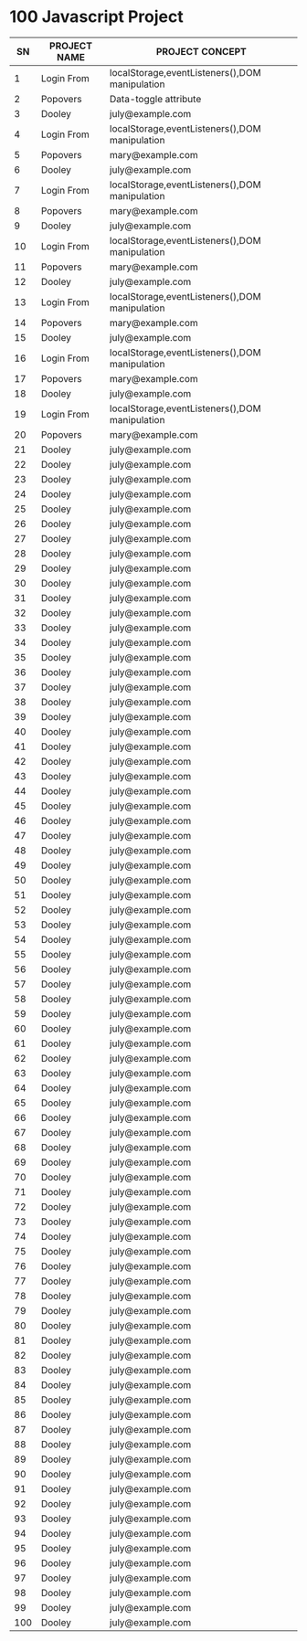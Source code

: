 <div>
  <h1>100 Javascript Project</h1>            
  <table>
    <thead>
      <tr>
        <th>SN</th>
        <th>PROJECT NAME</th>
        <th>PROJECT CONCEPT</th>
      </tr>
    </thead>
    <tbody>
      <tr>
        <td>1</td>
        <td>Login From<a href="https://github.com/99monisha/javascript-pro/tree/main/1_project-login-from"></td>
        <td>localStorage,eventListeners(),DOM manipulation</td>
      </tr>
      <tr>
        <td>2</td>
        <td>Popovers<a href="https://github.com/99monisha/javascript-pro/tree/main/2_project-pophover"></td>
        <td>Data-toggle attribute</td>
      </tr>
      <tr>
        <td>3</td>
        <td>Dooley</td>
        <td>july@example.com</td>
      </tr>
         <tr>
        <td>4</td>
        <td>Login From</td>
        <td>localStorage,eventListeners(),DOM manipulation</td>
      </tr>
      <tr>
        <td>5</td>
        <td>Popovers</td>
        <td>mary@example.com</td>
      </tr>
      <tr>
        <td>6</td>
        <td>Dooley</td>
        <td>july@example.com</td>
      </tr>
         <tr>
        <td>7</td>
        <td>Login From</td>
        <td>localStorage,eventListeners(),DOM manipulation</td>
      </tr>
      <tr>
        <td>8</td>
        <td>Popovers</td>
        <td>mary@example.com</td>
      </tr>
      <tr>
        <td>9</td>
        <td>Dooley</td>
        <td>july@example.com</td>
      </tr>
         <tr>
        <td>10</td>
        <td>Login From</td>
        <td>localStorage,eventListeners(),DOM manipulation</td>
      </tr>
      <tr>
        <td>11</td>
        <td>Popovers</td>
        <td>mary@example.com</td>
      </tr>
      <tr>
        <td>12</td>
        <td>Dooley</td>
        <td>july@example.com</td>
      </tr>
         <tr>
        <td>13</td>
        <td>Login From</td>
        <td>localStorage,eventListeners(),DOM manipulation</td>
      </tr>
      <tr>
        <td>14</td>
        <td>Popovers</td>
        <td>mary@example.com</td>
      </tr>
      <tr>
        <td>15</td>
        <td>Dooley</td>
        <td>july@example.com</td>
      </tr>
         <tr>
        <td>16</td>
        <td>Login From</td>
        <td>localStorage,eventListeners(),DOM manipulation</td>
      </tr>
      <tr>
        <td>17</td>
        <td>Popovers</td>
        <td>mary@example.com</td>
      </tr>
      <tr>
        <td>18</td>
        <td>Dooley</td>
        <td>july@example.com</td>
      </tr>
         <tr>
        <td>19</td>
        <td>Login From</td>
        <td>localStorage,eventListeners(),DOM manipulation</td>
      </tr>
      <tr>
        <td>20</td>
        <td>Popovers</td>
        <td>mary@example.com</td>
      </tr>
      <tr>
        <td>21</td>
        <td>Dooley</td>
        <td>july@example.com</td>
      </tr>
       <tr>
        <td>22</td>
        <td>Dooley</td>
        <td>july@example.com</td>
      </tr>
       <tr>
        <td>23</td>
        <td>Dooley</td>
        <td>july@example.com</td>
      </tr>
       <tr>
        <td>24</td>
        <td>Dooley</td>
        <td>july@example.com</td>
      </tr>
       <tr>
        <td>25</td>
        <td>Dooley</td>
        <td>july@example.com</td>
      </tr>
       <tr>
        <td>26</td>
        <td>Dooley</td>
        <td>july@example.com</td>
      </tr>
       <tr>
        <td>27</td>
        <td>Dooley</td>
        <td>july@example.com</td>
      </tr>
       <tr>
        <td>28</td>
        <td>Dooley</td>
        <td>july@example.com</td>
      </tr>
       <tr>
        <td>29</td>
        <td>Dooley</td>
        <td>july@example.com</td>
      </tr>
       <tr>
        <td>30</td>
        <td>Dooley</td>
        <td>july@example.com</td>
      </tr>
       <tr>
        <td>31</td>
        <td>Dooley</td>
        <td>july@example.com</td>
      </tr>
       <tr>
        <td>32</td>
        <td>Dooley</td>
        <td>july@example.com</td>
      </tr>
       <tr>
        <td>33</td>
        <td>Dooley</td>
        <td>july@example.com</td>
      </tr>
       <tr>
        <td>34</td>
        <td>Dooley</td>
        <td>july@example.com</td>
      </tr>
       <tr>
        <td>35</td>
        <td>Dooley</td>
        <td>july@example.com</td>
      </tr>
       <tr>
        <td>36</td>
        <td>Dooley</td>
        <td>july@example.com</td>
      </tr>
       <tr>
        <td>37</td>
        <td>Dooley</td>
        <td>july@example.com</td>
      </tr>
       <tr>
        <td>38</td>
        <td>Dooley</td>
        <td>july@example.com</td>
      </tr>
       <tr>
        <td>39</td>
        <td>Dooley</td>
        <td>july@example.com</td>
      </tr>
       <tr>
        <td>40</td>
        <td>Dooley</td>
        <td>july@example.com</td>
      </tr>
       <tr>
        <td>41</td>
        <td>Dooley</td>
        <td>july@example.com</td>
      </tr>
       <tr>
        <td>42</td>
        <td>Dooley</td>
        <td>july@example.com</td>
      </tr>
       <tr>
        <td>43</td>
        <td>Dooley</td>
        <td>july@example.com</td>
      </tr>
       <tr>
        <td>44</td>
        <td>Dooley</td>
        <td>july@example.com</td>
      </tr>
       <tr>
        <td>45</td>
        <td>Dooley</td>
        <td>july@example.com</td>
      </tr>
       <tr>
        <td>46</td>
        <td>Dooley</td>
        <td>july@example.com</td>
      </tr>
       <tr>
        <td>47</td>
        <td>Dooley</td>
        <td>july@example.com</td>
      </tr>
       <tr>
        <td>48</td>
        <td>Dooley</td>
        <td>july@example.com</td>
      </tr>
       <tr>
        <td>49</td>
        <td>Dooley</td>
        <td>july@example.com</td>
      </tr>
       <tr>
        <td>50</td>
        <td>Dooley</td>
        <td>july@example.com</td>
      </tr>
       <tr>
        <td>51</td>
        <td>Dooley</td>
        <td>july@example.com</td>
      </tr>
       <tr>
        <td>52</td>
        <td>Dooley</td>
        <td>july@example.com</td>
      </tr>
       <tr>
        <td>53</td>
        <td>Dooley</td>
        <td>july@example.com</td>
      </tr>
       <tr>
        <td>54</td>
        <td>Dooley</td>
        <td>july@example.com</td>
      </tr>
       <tr>
        <td>55</td>
        <td>Dooley</td>
        <td>july@example.com</td>
      </tr>
       <tr>
        <td>56</td>
        <td>Dooley</td>
        <td>july@example.com</td>
      </tr>
       <tr>
        <td>57</td>
        <td>Dooley</td>
        <td>july@example.com</td>
      </tr>
       <tr>
        <td>58</td>
        <td>Dooley</td>
        <td>july@example.com</td>
      </tr>
       <tr>
        <td>59</td>
        <td>Dooley</td>
        <td>july@example.com</td>
      </tr>
       <tr>
        <td>60</td>
        <td>Dooley</td>
        <td>july@example.com</td>
      </tr>
       <tr>
        <td>61</td>
        <td>Dooley</td>
        <td>july@example.com</td>
      </tr>
       <tr>
        <td>62</td>
        <td>Dooley</td>
        <td>july@example.com</td>
      </tr>
       <tr>
        <td>63</td>
        <td>Dooley</td>
        <td>july@example.com</td>
      </tr>
       <tr>
        <td>64</td>
        <td>Dooley</td>
        <td>july@example.com</td>
      </tr>
       <tr>
        <td>65</td>
        <td>Dooley</td>
        <td>july@example.com</td>
      </tr>
       <tr>
        <td>66</td>
        <td>Dooley</td>
        <td>july@example.com</td>
      </tr>
       <tr>
        <td>67</td>
        <td>Dooley</td>
        <td>july@example.com</td>
      </tr>
       <tr>
        <td>68</td>
        <td>Dooley</td>
        <td>july@example.com</td>
      </tr>
       <tr>
        <td>69</td>
        <td>Dooley</td>
        <td>july@example.com</td>
      </tr>
       <tr>
        <td>70</td>
        <td>Dooley</td>
        <td>july@example.com</td>
      </tr>
       <tr>
        <td>71</td>
        <td>Dooley</td>
        <td>july@example.com</td>
      </tr>
       <tr>
        <td>72</td>
        <td>Dooley</td>
        <td>july@example.com</td>
      </tr>
       <tr>
        <td>73</td>
        <td>Dooley</td>
        <td>july@example.com</td>
      </tr>
       <tr>
        <td>74</td>
        <td>Dooley</td>
        <td>july@example.com</td>
      </tr>
       <tr>
        <td>75</td>
        <td>Dooley</td>
        <td>july@example.com</td>
      </tr>
       <tr>
        <td>76</td>
        <td>Dooley</td>
        <td>july@example.com</td>
      </tr>
       <tr>
        <td>77</td>
        <td>Dooley</td>
        <td>july@example.com</td>
      </tr>
       <tr>
        <td>78</td>
        <td>Dooley</td>
        <td>july@example.com</td>
      </tr>
       <tr>
        <td>79</td>
        <td>Dooley</td>
        <td>july@example.com</td>
      </tr>
       <tr>
        <td>80</td>
        <td>Dooley</td>
        <td>july@example.com</td>
      </tr>
       <tr>
        <td>81</td>
        <td>Dooley</td>
        <td>july@example.com</td>
      </tr>
       <tr>
        <td>82</td>
        <td>Dooley</td>
        <td>july@example.com</td>
      </tr>
       <tr>
        <td>83</td>
        <td>Dooley</td>
        <td>july@example.com</td>
      </tr>
       <tr>
        <td>84</td>
        <td>Dooley</td>
        <td>july@example.com</td>
      </tr>
       <tr>
        <td>85</td>
        <td>Dooley</td>
        <td>july@example.com</td>
      </tr>
       <tr>
        <td>86</td>
        <td>Dooley</td>
        <td>july@example.com</td>
      </tr>
       <tr>
        <td>87</td>
        <td>Dooley</td>
        <td>july@example.com</td>
      </tr>
       <tr>
        <td>88</td>
        <td>Dooley</td>
        <td>july@example.com</td>
      </tr>
       <tr>
        <td>89</td>
        <td>Dooley</td>
        <td>july@example.com</td>
      </tr>
       <tr>
        <td>90</td>
        <td>Dooley</td>
        <td>july@example.com</td>
      </tr>
       <tr>
        <td>91</td>
        <td>Dooley</td>
        <td>july@example.com</td>
      </tr>
       <tr>
        <td>92</td>
        <td>Dooley</td>
        <td>july@example.com</td>
      </tr>
       <tr>
        <td>93</td>
        <td>Dooley</td>
        <td>july@example.com</td>
      </tr>
       <tr>
        <td>94</td>
        <td>Dooley</td>
        <td>july@example.com</td>
      </tr>
       <tr>
        <td>95</td>
        <td>Dooley</td>
        <td>july@example.com</td>
      </tr>
       <tr>
        <td>96</td>
        <td>Dooley</td>
        <td>july@example.com</td>
      </tr>
       <tr>
        <td>97</td>
        <td>Dooley</td>
        <td>july@example.com</td>
      </tr>
       <tr>
        <td>98</td>
        <td>Dooley</td>
        <td>july@example.com</td>
      </tr>
       <tr>
        <td>99</td>
        <td>Dooley</td>
        <td>july@example.com</td>
      </tr>
       <tr>
        <td>100</td>
        <td>Dooley</td>
        <td>july@example.com</td>
      </tr>
    </tbody>
  </table>
</div>
